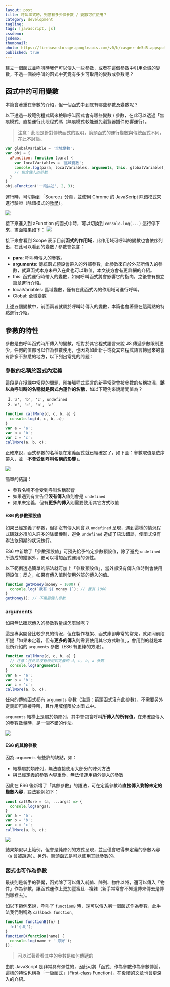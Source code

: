 ```yaml
---
layout: post
title: 呼叫函式時，到底有多少個參數 / 變數可供使用？
category: development
tagline:
tags: [javascript, js]
cssdemo:
jsdemo:
thumbnail:
photo: https://firebasestorage.googleapis.com/v0/b/casper-de5d5.appspot.com/o/images%2Fblog%2Firon2020_07.jpg?alt=media&token=d6da2623-6897-4016-bb83-4a85638c9df3
published: true
---
```


建立一個函式並呼叫時我們可以傳入一些參數，或者在這個參數中引用全域的變數，不過一個被呼叫的函式中究竟有多少可取用的變數或參數呢？

## 函式中的可用變數
本篇會著重在參數的介紹，但一個函式中到底有哪些參數及變數呢？

以下透過一段範例程式碼來檢驗呼叫函式會有哪些變數 / 參數，在此可以透過「無痕模式」直接運行此段程式碼（無痕模式較能避免瀏覽器插件影響運行）。

> 注意：此段是針對傳統函式的說明，箭頭函式的運行變數與傳統函式不同，在此不討論。
```js
var globalVariable = '全域變數';
var obj = {
  aFunction: function (para) {
    var localVariables = '區域變數';
    console.log(para, localVariables, arguments, this, globalVariable);
    // 包含傳入的參數
  }
}
obj.aFunction('一段描述', 2, 3);
```

運行時，可切換到「Source」分頁，並使用 Chrome 的 JavaScript 除錯模式來進行驗證（除錯模式的[教學](https://developers.google.com/web/tools/chrome-devtools/javascript/reference)）。

![](https://firebasestorage.googleapis.com/v0/b/casper-de5d5.appspot.com/o/images%2Fblog%2F%E8%B2%BC%E4%B8%8A%E7%9A%84%E5%BD%B1%E5%83%8F_2020_9_1_%E4%B8%8B%E5%8D%883_29.png?alt=media&token=f7433765-ce8c-46f6-92b4-7347a5551b90)

接下來進入到 aFunction 的函式中時，可以切換到 `console.log(...)` 這行停下來，畫面結果如下：
![](https://firebasestorage.googleapis.com/v0/b/casper-de5d5.appspot.com/o/images%2Fblog%2F%E8%B2%BC%E4%B8%8A%E7%9A%84%E5%BD%B1%E5%83%8F_2020_9_1_%E4%B8%8B%E5%8D%883_28.png?alt=media&token=d2fa9700-d67d-4b08-a3a0-2b575ca591d8)

接下來會看到 Scope 表示目前**函式的作用域**，此作用域可呼叫的變數也會依序列出，在此可以看到的變數 / 參數會包含：

- **para**: 呼叫時傳入的參數。
- **arguments**: 傳統函式預設會帶入的外部參數，此參數來自於外部所傳入的參數，就算函式本身未帶入在此也可以取值，本文後方會有更詳細的介紹。
- this: 函式運行時帶入的變數，如何呼叫函式將會影響它的指向，之後會有獨立篇章進行介紹。
- localVariables: 區域變數，僅有在此函式內的作用域可進行呼叫。
- Global: 全域變數

上述五個變數中，前面兩者就屬於呼叫時傳入的變數，本篇也會著重在這兩點的特點進行介紹。

## 參數的特性
參數是由呼叫函式時所傳入的變數，相對於其它程式語言來說 JS 傳遞參數限制更少，任何的值都可以作為參數使用，也因為如此新手或從其它程式語言轉過來的會有許多不熟悉的地方，以下列出常見的問題：

### 參數的名稱於函式內定義

這段是在授課中常見的問題，剛接觸程式語言的新手常常會被參數的名稱搞混，**誤以為呼叫時的名稱就是函式內運作的名稱**，如以下範例來說請問值為？

1. `'a', 'b', 'c', undefined`
2. `'d', 'c', 'b', 'a'`

```js
function callMore(d, c, b, a) {
  console.log(d, c, b, a);
}
var a = 'a';
var b = 'b';
var c = 'c';
callMore(a, b, c);
```

正確來說，函式參數的名稱是在定義函式就已經確定了，如下圖：參數取值是依序帶入，並「**不會受到呼叫名稱的影響**」。

![](https://firebasestorage.googleapis.com/v0/b/casper-de5d5.appspot.com/o/images%2Fblog%2F%E8%B2%BC%E4%B8%8A%E7%9A%84%E5%BD%B1%E5%83%8F_2020_9_6_%E4%B8%8A%E5%8D%889_16.png?alt=media&token=2f07b706-0d03-42e5-8180-7cda532dad0a)

簡單的結論：
- 參數名稱不會受到呼叫名稱影響
- 如果遇到有宣告但**沒有傳入**值則會是 `undefined`
- 如果未定義，但有**更多的傳入**則需要使用其它方式取值

#### ES6 的參數預設值

如果已經定義了參數，但卻沒有傳入則會以 `undefined` 呈現，遇到這樣的情況程式碼就必須加入許多的除錯機制，避免 `undefined` 造成了語法錯誤，使函式沒有辦法依預期的狀況執行。

ES6 中新增了「參數預設值」可預先給予特定參數預設值，除了避免 `undefined` 所造成的錯誤外，更可以增加函式運用的彈性。

以下範例透過簡單的語法就可加上「參數預設值」，當外部沒有傳入值時則會使用預設值；反之，如果有傳入值則使用外部的傳入的值。
```js
function getMoney(money = 1000) {
  console.log(`我有 ${ money }`); // 我有 1000
}
getMoney(); // 不需要傳入參數
```

### arguments

如果無法確認傳入的參數數量該怎麼辦呢？

這是專案開發比較少見的情況，但在製作框架、函式庫卻非常的常見，就如同前段所提「如果未定義，但有**更多的傳入**則需要使用其它方式取值」，會用到的就是本段所介紹的 `arguments` 參數（ES6 有更棒的方法）。

```js
function callMore(d, c, b, a) {
  // 注意：在此並沒有使用到定義的 d, c, b, a 參數
  console.log(arguments);
}
var a = 'a';
var b = 'b';
var c = 'c';
callMore(a, b, c);
```

任何的傳統函式都有 `arguments` 參數（注意：箭頭函式沒有此參數），不需要另外定義即可直接呼叫，且作用域僅限於本函式中。

`arguments` 結構上是屬於類陣列，其中會包含呼叫**所傳入的所有值**，在未確認傳入的參數數量時，是一個不錯的作法。

![](https://firebasestorage.googleapis.com/v0/b/casper-de5d5.appspot.com/o/images%2Fblog%2FD122FB8A-99CE-429C-B962-23D69981DC2F.png?alt=media&token=a343a045-d3fc-4e00-aea1-1985dc781be5)

#### ES6 的其餘參數

因為 `arguments` 有些許的缺點，如：
- 結構屬於類陣列，無法直接使用大部分的陣列方法
- 與已經定義的參數內容重疊，無法僅運用額外傳入的參數

因此在 ES6 後新增了「其餘參數」的語法，可在定義參數時**直接傳入剩餘未定的變數內容**，語法範例如下：

```js
const callMore = (a, ...args) => {
  console.log(args);
}
var a = 'a';
var b = 'b';
var c = 'c';
callMore(a, b, c);
```

![](https://firebasestorage.googleapis.com/v0/b/casper-de5d5.appspot.com/o/images%2Fblog%2F21D87990-BBED-4C71-9DFC-5BC4F15CE3F9.png?alt=media&token=0d19fafb-4b58-4151-8519-8926d570637a)

結果類似以上範例，但會是純陣列的方式呈現，並且僅會取得未定義的參數內容（`a` 會被跳過）。另外，箭頭函式是可以使用其餘參數的。

### 函式也可作為參數

最後則是新手的夢魘，函式除了可以傳入純值、陣列、物件以外，還可以傳入「物件」作為參數，讓函式運作上更加豐富且...複雜（新手常常會不知道傳來傳去是傳到哪裡去）。

如以下範例來說，呼叫了 `functionB` 時，還可以傳入另一個函式作為參數，此手法我們則稱為 `callback function`。
```js
function functionB(fn) {
  fn('小明');
}
functionB(function(name) {
  console.log(name + ' 您好');
});
```
> 可以試著看看其中的參數是如何傳遞的

由於 JavaScript 是非常具有彈性的，因此可將「函式」作為參數作為參數傳遞，這樣的特性也稱為「一級函式」（First-class Function），在後續的文章也會更深入的介紹。